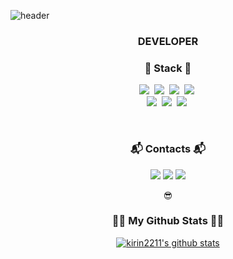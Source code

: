
![header](https://capsule-render.vercel.app/api?type=waving&color=gradient&height=170&section=header&text=%20Dongwon&fontColor=ffffff&fontAlignX=45&fontAlignY=65&fontSize=100&animation=twinkling)


<h3 align="center">DEVELOPER</h3>
<h3 align="center"> 🌱 Stack 🌱 </h3>
<p align="center">
  <img src="https://img.shields.io/badge/Javascript-ffb13b?style=for-the-badge&logo=javascript&logoColor=white"/></a>&nbsp 
  <img src="https://img.shields.io/badge/Node.js-339933?style=for-the-badge&logo=Node.js&logoColor=white"/></a>&nbsp 
  <img src="https://img.shields.io/badge/React.js-61DAFB?style=for-the-badge&logo=React&logoColor=white"/></a>&nbsp 
  <img src="https://img.shields.io/badge/css-1572B6?style=for-the-badge&logo=css3&logoColor=white"/></a>&nbsp
  <br>
  <img src="https://img.shields.io/badge/HTML5-E34F26?style=for-the-badge&logo=HTML5&logoColor=white"/></a>&nbsp
  <img src="https://img.shields.io/badge/Flutter-02569B?style=for-the-badge&logo=Flutter&logoColor=white"/></a>&nbsp 
  <img src="https://img.shields.io/badge/Python-3776AB?style=for-the-badge&logo=Python&logoColor=white"/></a>&nbsp
</p>
<br>

<h3 align="center"> 📬 Contacts 📬 </h3>
<p align="center">
  <a href="mailto:kirin0044@gmail.com"><img src="https://img.shields.io/badge/Gmail-d14836?style=for-the-badge&logo=Gmail&logoColor=white&link=kirin0044@gmail.com"/></a>
  <a href="mailto:kirin2211@naver.com"><img src="https://img.shields.io/badge/Naver-03C75A?style=for-the-badge&logo=Naver&logoColor=white&link=kirin2211@naver.com"/></a>
  <a href ="https://github.com/kirin2211"><img src="https://img.shields.io/badge/GitHub-181717?style=for-the-badge&logo=GitHub&logoColor=white"/></a>
</p>
<p align="center">
😎

<br>
<h3 align="center">👨‍💻 My Github Stats 👨‍💻</h3>
<div align="center">

[![kirin2211's github stats](https://github-readme-stats.vercel.app/api?username=kirin2211&count_private=true&show_icons=true&theme=buefy&hide_border=true&include_all_commits=1)](https://github.com/kirin2211/github-readme-stats)
</div>
